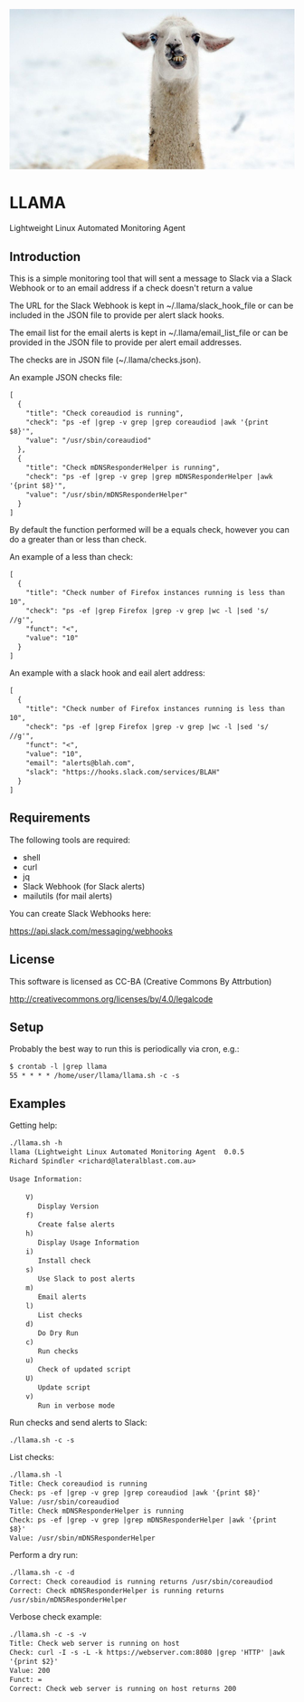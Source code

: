 ![alt tag](https://raw.githubusercontent.com/lateralblast/llama/master/llama.jpg)

LLAMA
=====

Lightweight Linux Automated Monitoring Agent

Introduction
------------

This is a simple monitoring tool that will sent a message to Slack via a Slack Webhook or to an email address if a check doesn't return a value

The URL for the Slack Webhook is kept in ~/.llama/slack_hook_file or can be included in the JSON file to provide per alert slack hooks.

The email list for the email alerts is kept in ~/.llama/email_list_file or can be provided in the JSON file to provide per alert email addresses.

The checks are in JSON file (~/.llama/checks.json).

An example JSON checks file:

```
[
  {
    "title": "Check coreaudiod is running",
    "check": "ps -ef |grep -v grep |grep coreaudiod |awk '{print $8}'",
    "value": "/usr/sbin/coreaudiod"
  },
  {
    "title": "Check mDNSResponderHelper is running",
    "check": "ps -ef |grep -v grep |grep mDNSResponderHelper |awk '{print $8}'",
    "value": "/usr/sbin/mDNSResponderHelper"
  }
]
```

By default the function performed will be a equals check, however you can do a greater than or less than check.

An example of a less than check:

```
[
  {
    "title": "Check number of Firefox instances running is less than 10",
    "check": "ps -ef |grep Firefox |grep -v grep |wc -l |sed 's/ //g'",
    "funct": "<",
    "value": "10"
  }
]
```

An example with a slack hook and eail alert address:

```
[
  {
    "title": "Check number of Firefox instances running is less than 10",
    "check": "ps -ef |grep Firefox |grep -v grep |wc -l |sed 's/ //g'",
    "funct": "<",
    "value": "10",
    "email": "alerts@blah.com",
    "slack": "https://hooks.slack.com/services/BLAH"
  }
]
```

Requirements
------------

The following tools are required:

- shell
- curl
- jq
- Slack Webhook (for Slack alerts)
- mailutils (for mail alerts)

You can create Slack Webhooks here:

https://api.slack.com/messaging/webhooks

License
-------

This software is licensed as CC-BA (Creative Commons By Attrbution)

http://creativecommons.org/licenses/by/4.0/legalcode


Setup
-----

Probably the best way to run this is periodically via cron, e.g.:

```
$ crontab -l |grep llama
55 * * * * /home/user/llama/llama.sh -c -s
```

Examples
--------

Getting help:

```
./llama.sh -h
llama (Lightweight Linux Automated Monitoring Agent  0.0.5
Richard Spindler <richard@lateralblast.com.au>

Usage Information:

    V)
       Display Version
    f)
       Create false alerts
    h)
       Display Usage Information
    i)
       Install check
    s)
       Use Slack to post alerts
    m)
       Email alerts
    l)
       List checks
    d)
       Do Dry Run
    c)
       Run checks
    u)
       Check of updated script
    U)
       Update script
    v)
       Run in verbose mode
```

Run checks and send alerts to Slack:

```
./llama.sh -c -s
```

List checks:

```
./llama.sh -l
Title: Check coreaudiod is running
Check: ps -ef |grep -v grep |grep coreaudiod |awk '{print $8}'
Value: /usr/sbin/coreaudiod
Title: Check mDNSResponderHelper is running
Check: ps -ef |grep -v grep |grep mDNSResponderHelper |awk '{print $8}'
Value: /usr/sbin/mDNSResponderHelper
```

Perform a dry run:

```
./llama.sh -c -d
Correct: Check coreaudiod is running returns /usr/sbin/coreaudiod
Correct: Check mDNSResponderHelper is running returns /usr/sbin/mDNSResponderHelper
```

Verbose check example:

```
./llama.sh -c -s -v
Title: Check web server is running on host
Check: curl -I -s -L -k https://webserver.com:8080 |grep 'HTTP' |awk '{print $2}'
Value: 200
Funct: =
Correct: Check web server is running on host returns 200
```
